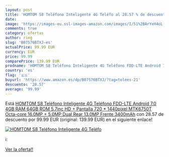 ```yaml
---
layout: post
title: 'HOMTOM S8 Teléfono Inteligente 4G Teléfo al 28.57 % de descuento'
date: 
image: 'https://images-eu.ssl-images-amazon.com/images/I/51%2BArYeH4oL._SL200_.jpg'
comments: true
category: ofertas
author: ring
slug: 'B07576BTXJ-es'
actualPrice: 99.99 EUR
currency: EUR
price: 99.99
comparePrice: 139.99 EUR
prodname: 'HOMTOM S8 Teléfono Inteligente 4G Teléfono FDD-LTE Android 7.0 4GB RAM 64GB ROM 5.7inc HD + Pantalla 720 * 1440pixel MTK6750T Octa-core 16.0MP + 5.0MP Dual Rear 13.0MP Frente 3400mAh'
country: 'es'
flag: '🇪🇸'
buyurl: 'https://www.amazon.es/dp/B07576BTXJ/?tag=tolees-21'
descuento: '28.57'
average: '99.99'
---
```


Está [HOMTOM S8 Teléfono Inteligente 4G Teléfono FDD-LTE Android 7.0 4GB RAM 64GB ROM 5.7inc HD + Pantalla 720 * 1440pixel MTK6750T Octa-core 16.0MP + 5.0MP Dual Rear 13.0MP Frente 3400mAh](https://www.amazon.es/dp/B07576BTXJ/?tag=tolees-21) con 28.57 de descuento por 99.99 EUR (original: 139.99 EUR) en el siguiente enlace!

[![HOMTOM S8 Teléfono Inteligente 4G Teléfo](https://images-eu.ssl-images-amazon.com/images/I/51%2BArYeH4oL._SL200_.jpg)](https://www.amazon.es/dp/B07576BTXJ/?tag=tolees-21)

ℹ️:


[Ver la oferta!!](https://www.amazon.es/dp/B07576BTXJ/?tag=tolees-21)
